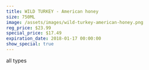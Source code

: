 ```yaml
---
title: WILD TURKEY - American honey
size: 750ML
image: /assets/images/wild-turkey-american-honey.png
reg_price: $23.99
special_price: $17.49
expiration_date: 2018-01-17 00:00:00
show_special: true
---
```



all types